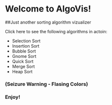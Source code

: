 # Welcome to AlgoVis!
##Just another sorting algorithm vizualizer

Click here to see the following algorithms in actoin:
 - Selection Sort
 - Insertion Sort
 - Bubble Sort
 - Gnome Sort
 - Quick Sort
 - Merge Sort
 - Heap Sort

### (Seizure Warning - Flasing Colors)
### Enjoy!
